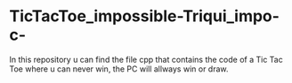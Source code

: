 # TicTacToe_impossible-Triqui_impo-c-
In this repository u can find the file cpp that contains the code of a Tic Tac Toe where u can never win, the PC will allways win or draw.
